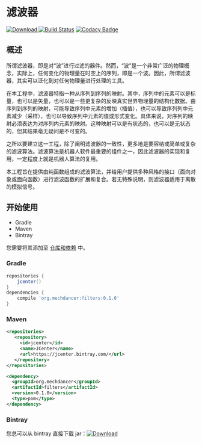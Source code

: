 # 滤波器

[![Download](https://api.bintray.com/packages/mechdancer/maven/filters/images/download.svg) ](https://bintray.com/mechdancer/maven/filters/_latestVersion)
[![Build Status](https://www.travis-ci.org/MechDancer/filters.svg?branch=master)](https://www.travis-ci.org/MechDancer/filters)
[![Codacy Badge](https://api.codacy.com/project/badge/Grade/76880fcf0d36479f8a819a9a736c5721)](https://www.codacy.com/app/berberman/filters?utm_source=github.com&amp;utm_medium=referral&amp;utm_content=MechDancer/filters&amp;utm_campaign=Badge_Grade)

## 概述

所谓滤波器，即是对“波”进行过滤的器件。然而，“波”是一个非常广泛的物理概念，实际上，任何变化的物理量在时空上的序列，即是一个波。因此，所谓滤波器，其实可以泛化到对任何物理量进行处理的工具。

在本工程中，滤波器特指一种从序列到序列的映射。其中，序列中的元素可以是标量，也可以是矢量，也可以是一些更复杂的反映真实世界物理量的结构化数据。由序列到序列的映射，可能导致序列中元素的增加（插值），也可以导致序列列中元素减少（采样），也可以导致序列中元素的值或形式变化。具体来说，对序列的映射必须表达为对序列内元素的映射。这种映射可以是有状态的，也可以是无状态的，但其结果毫无疑问是不可变的。

之所以要建立这一工程，除了阐明滤波器的一致性，更多地是要容纳或简单或复杂的滤波算法。滤波算法是机器人软件最重要的组件之一，因此滤波器的实现和复用，一定程度上就是机器人算法的复用。

本工程旨在提供由纯函数组成的滤波算法，并给用户提供多种风格的接口（面向对象或面向函数）进行滤波函数的扩展和复合。若无特殊说明，则滤波器适用于离散的模拟信号。

## 开始使用

* Gradle
* Maven
* Bintray

您需要将其添加至  [仓库和依赖](https://docs.gradle.org/current/userguide/declaring_dependencies.html) 中。

### Gradle

```groovy
repositories {
    jcenter()
}
dependencies {
    compile 'org.mechdancer:filters:0.1.0'
}
```

### Maven

```xml
<repositories>
   <repository>
     <id>jcenter</id>
     <name>JCenter</name>
     <url>https://jcenter.bintray.com/</url>
   </repository>
</repositories>

<dependency>
  <groupId>org.mechdancer</groupId>
  <artifactId>filters</artifactId>
  <version>0.1.0</version>
  <type>pom</type>
</dependency>
```

### Bintray

您总可以从 bintray 直接下载 jar：[![Download](https://api.bintray.com/packages/mechdancer/maven/filters/images/download.svg) ](https://bintray.com/mechdancer/maven/filters/_latestVersion)
